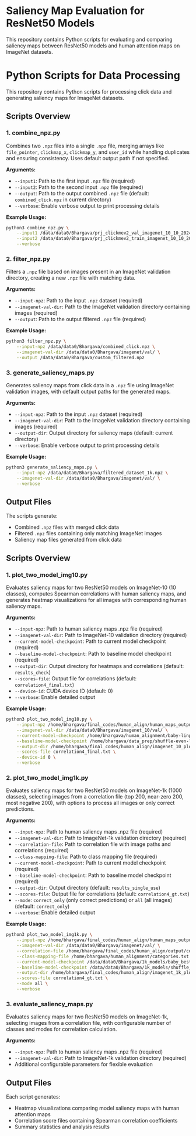 # Saliency Map Evaluation for ResNet50 Models

This repository contains Python scripts for evaluating and comparing saliency maps between ResNet50 models and human attention maps on ImageNet datasets.


# Python Scripts for Data Processing

This repository contains Python scripts for processing click data and generating saliency maps for ImageNet datasets.

## Scripts Overview

### 1. combine_npz.py

Combines two `.npz` files into a single `.npz` file, merging arrays like `file_pointer`, `clickmap_x`, `clickmap_y`, and `user_id` while handling duplicates and ensuring consistency. Uses default output path if not specified.

**Arguments:**
- `--input1`: Path to the first input `.npz` file (required)
- `--input2`: Path to the second input `.npz` file (required)
- `--output`: Path to the output combined `.npz` file (default: `combined_click.npz` in current directory)
- `--verbose`: Enable verbose output to print processing details

**Example Usage:**
```bash
python3 combine_npz.py \
    --input1 /data/data0/Bhargava/prj_clickmev2_val_imagenet_10_10_2024.npz \
    --input2 /data/data0/Bhargava/prj_clickmev2_train_imagenet_10_10_2024.npz \
    --verbose
```

### 2. filter_npz.py

Filters a `.npz` file based on images present in an ImageNet validation directory, creating a new `.npz` file with matching data.

**Arguments:**
- `--input-npz`: Path to the input `.npz` dataset (required)
- `--imagenet-val-dir`: Path to the ImageNet validation directory containing images (required)
- `--output`: Path to the output filtered `.npz` file (required)

**Example Usage:**
```bash
python3 filter_npz.py \
    --input-npz /data/data0/Bhargava/combined_click.npz \
    --imagenet-val-dir /data/data0/Bhargava/imagenet/val/ \
    --output /data/data0/Bhargava/custom_filtered.npz
```

### 3. generate_saliency_maps.py

Generates saliency maps from click data in a `.npz` file using ImageNet validation images, with default output paths for the generated maps.

**Arguments:**
- `--input-npz`: Path to the input `.npz` dataset (required)
- `--imagenet-val-dir`: Path to the ImageNet validation directory containing images (required)
- `--output-dir`: Output directory for saliency maps (default: current directory)
- `--verbose`: Enable verbose output to print processing details

**Example Usage:**
```bash
python3 generate_saliency_maps.py \
    --input-npz /data/data0/Bhargava/filtered_dataset_1k.npz \
    --imagenet-val-dir /data/data0/Bhargava/imagenet/val/ \
    --verbose
```

## Output Files

The scripts generate:
- Combined `.npz` files with merged click data
- Filtered `.npz` files containing only matching ImageNet images
- Saliency map files generated from click data





## Scripts Overview

### 1. plot_two_model_img10.py

Evaluates saliency maps for two ResNet50 models on ImageNet-10 (10 classes), computes Spearman correlations with human saliency maps, and generates heatmap visualizations for all images with corresponding human saliency maps.

**Arguments:**
- `--input-npz`: Path to human saliency maps .npz file (required)
- `--imagenet-val-dir`: Path to ImageNet-10 validation directory (required)
- `--current-model-checkpoint`: Path to current model checkpoint (required)
- `--baseline-model-checkpoint`: Path to baseline model checkpoint (required)
- `--output-dir`: Output directory for heatmaps and correlations (default: `results_check`)
- `--scores-file`: Output file for correlations (default: `correlation4_final.txt`)
- `--device-id`: CUDA device ID (default: 0)
- `--verbose`: Enable detailed output

**Example Usage:**
```bash
python3 plot_two_model_img10.py \
    --input-npz /home/bhargava/final_codes/human_align/human_maps_output/human_click_maps_10.npz \
    --imagenet-val-dir /data/data0/Bhargava/imagenet_10/val/ \
    --current-model-checkpoint /home/bhargava/human_alignment/baby-linprobe-best-v7.ckpt \
    --baseline-model-checkpoint /home/bhargava/data_prep/shuffle-even-linprobe-best-v1.ckpt \
    --output-dir /home/bhargava/final_codes/human_align/imagenet_10_plots \
    --scores-file correlation4_final.txt \
    --device-id 0 \
    --verbose
```

### 2. plot_two_model_img1k.py

Evaluates saliency maps for two ResNet50 models on ImageNet-1k (1000 classes), selecting images from a correlation file (top 200, near-zero 200, most negative 200), with options to process all images or only correct predictions.

**Arguments:**
- `--input-npz`: Path to human saliency maps .npz file (required)
- `--imagenet-val-dir`: Path to ImageNet-1k validation directory (required)
- `--correlation-file`: Path to correlation file with image paths and correlations (required)
- `--class-mapping-file`: Path to class mapping file (required)
- `--current-model-checkpoint`: Path to current model checkpoint (required)
- `--baseline-model-checkpoint`: Path to baseline model checkpoint (required)
- `--output-dir`: Output directory (default: `results_single_use`)
- `--scores-file`: Output file for correlations (default: `correlation4_gt.txt`)
- `--mode`: `correct_only` (only correct predictions) or `all` (all images) (default: `correct_only`)
- `--verbose`: Enable detailed output

**Example Usage:**
```bash
python3 plot_two_model_img1k.py \
    --input-npz /home/bhargava/final_codes/human_align/human_maps_output/human_click_maps_1k.npz \
    --imagenet-val-dir /data/data0/Bhargava/imagenet/val/ \
    --correlation-file /home/bhargava/final_codes/human_align/output/correlation_baby_1k.txt \
    --class-mapping-file /home/bhargava/human_alignment/categories.txt \
    --current-model-checkpoint /data/data0/Bhargava/1k_models/baby_best.ckpt \
    --baseline-model-checkpoint /data/data0/Bhargava/1k_models/shuffle_best.ckpt \
    --output-dir /home/bhargava/final_codes/human_align/imagenet_1k_plots \
    --scores-file correlation4_gt.txt \
    --mode all \
    --verbose
```

### 3. evaluate_saliency_maps.py

Evaluates saliency maps for two ResNet50 models on ImageNet-1k, selecting images from a correlation file, with configurable number of classes and modes for correlation calculation.

**Arguments:**
- `--input-npz`: Path to human saliency maps .npz file (required)
- `--imagenet-val-dir`: Path to ImageNet-1k validation directory (required)
- Additional configurable parameters for flexible evaluation

## Output Files

Each script generates:
- Heatmap visualizations comparing model saliency maps with human attention maps
- Correlation score files containing Spearman correlation coefficients
- Summary statistics and analysis results
